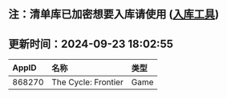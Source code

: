 ## 注：清单库已加密想要入库请使用 ([入库工具](https://github.com/BlankTMing/ManifestAutoUpdate/releases))

## 更新时间：2024-09-23 18:02:55
| AppID | 名称 | 类型  |
| :-------------------- | :----------------------------- | :----------- |
| 868270 | The Cycle: Frontier| Game |
